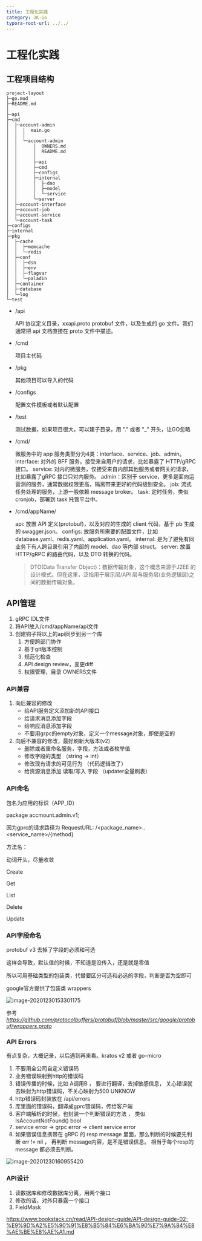 ```yaml
---
title: 工程化实践
category: JK-Go
typora-root-url: ../../
---
```


 # 工程化实践



## 工程项目结构

```
project-layout
├─go.mod
├─README.md
│
├─api
├─cmd
│  ├─account-admin
│  │  │  main.go
│  │  │
│  │  └─account-admin
│  │      │  OWNERS.md
│  │      │  README.md
│  │      │
│  │      ├─api
│  │      ├─cmd
│  │      ├─configs
│  │      ├─internal
│  │      │  ├─dao
│  │      │  ├─model
│  │      │  └─service
│  │      └─server
│  ├─account-interface
│  ├─account-job
│  ├─account-service
│  └─account-task
├─configs
├─internal
├─pkg
│  ├─cache
│  │  ├─memcache
│  │  └─redis
│  ├─conf
│  │  ├─dsn
│  │  ├─env
│  │  ├─flagvar
│  │  └─paladin
│  ├─container
│  ├─database
│  └─log
└─test
```

- /api

  API 协议定义目录，xxapi.proto protobuf 文件，以及生成的 go 文件。我们通常把 api 文档直接在 proto 文件中描述。

- /cmd

  项目主代码

- /pkg

  其他项目可以导入的代码

- /configs

  配置文件模板或者默认配置

- /test

  测试数据，如果项目很大，可以建子目录，用 "." 或者 "_" 开头，让GO忽略

- /cmd/

  微服务中的 app 服务类型分为4类：interface、service、job、admin。
  interface: 对外的 BFF 服务，接受来自用户的请求，比如暴露了 HTTP/gRPC 接口。
  service: 对内的微服务，仅接受来自内部其他服务或者网关的请求，比如暴露了gRPC 接口只对内服务。
  admin：区别于 service，更多是面向运营测的服务，通常数据权限更高，隔离带来更好的代码级别安全。
  job: 流式任务处理的服务，上游一般依赖 message broker。
  task: 定时任务，类似 cronjob，部署到 task 托管平台中。

- /cmd/appName/

  api: 放置 API 定义(protobuf)，以及对应的生成的 client 代码，基于 pb 生成的 swagger.json。
  configs: 放服务所需要的配置文件，比如database.yaml、redis.yaml、application.yaml。
  internal: 是为了避免有同业务下有人跨目录引用了内部的 model、dao 等内部 struct。
  server: 放置 HTTP/gRPC 的路由代码，以及 DTO 转换的代码。

  > DTO(Data Transfer Object)：数据传输对象，这个概念来源于J2EE 的设计模式。但在这里，泛指用于展示层/API 层与服务层(业务逻辑层)之间的数据传输对象。



## API管理

1. gRPC  IDL文件
2. 将API放入/cmd/appName/api文件
3. 创建钩子将以上的api同步到另一个库
   1. 方便跨部门协作
   2. 基于git版本控制
   3. 规范化检查
   4. API design review，变更diff
   5. 权限管理，目录 OWNERS文件



### API兼容

1. 向后兼容的修改
   - 给API服务定义添加新的API接口
   - 给请求消息添加字段
   - 给响应消息添加字段
   - 不要用grpc的empty对象，定义一个message对象，即使是空的
2. 向后不兼容的修改，最好刷新大版本(v2)
   - 删除或者重命名服务，字段，方法或者枚举值
   - 修改字段的类型 （string -> int）
   - 修改现有请求的可见行为 （代码逻辑改了）
   - 给资源消息添加 读取/写入 字段 （updater全量刷表）



### API命名

包名为应用的标识（APP_ID）

package accmount.admin.v1;

因为gprc的请求路径为 RequestURL: /<package_name>.<version>.<service_name>/{method}

方法名：

动词开头，尽量收敛

Create

Get

List

Delete

Update



### API字段命名

protobuf v3 去掉了字段的必须和可选

这样会导致，默认值的时候，不知道是没传入，还是就是零值

所以可用基础类型的包装类，代替要区分可选和必选的字段，判断是否为空即可

google官方提供了包装类 wrappers

![image-20201230153301175](/assets/img/image-20201230153301175.png)

参考 *https://github.com/protocolbuffers/protobuf/blob/master/src/google/protobuf/wrappers.proto*



### API Errors

有点复杂，大概记录，以后遇到再来看。kratos v2  或者 go-micro

1. 不要用全公司自定义错误码
2. 业务错误映射到http的错误码
3. 错误传播的时候，比如 A调用B ， 要进行翻译，去掉敏感信息， 关心错误就去映射为http错误码，不关心映射为500 UNKNOW
4. http错误码封装放在 /api/errors
5. 库里面的错误码，翻译成gprc错误码，传给客户端
6. 客户端解析的时候，也封装一个判断错误的方法 ， 类似  IsAccountNotFound() bool 
7.  service error -> grpc error -> client service error
8. 如果错误信息携带在 gRPC 的 resp message 里面，那么判断的时候要先判断 err != nil ， 再判断 message内容，是不是错误信息。 相当于每个resp的 message 都必须去判断。

![image-20201230160955420](/assets/img/image-20201230160955420.png)



### API设计

1. 读数据库和修改数据库分离，用两个接口
2. 修改的话，对外只暴露一个接口
3. FieldMask

https://www.bookstack.cn/read/API-design-guide/API-design-guide-02-%E9%9D%A2%E5%90%91%E8%B5%84%E6%BA%90%E7%9A%84%E8%AE%BE%E8%AE%A1.md

